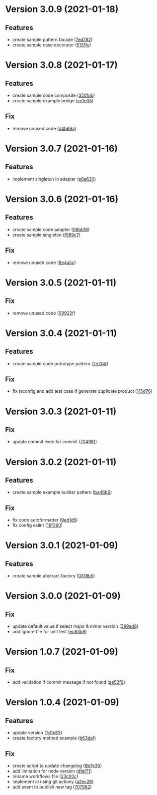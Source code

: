 # Version 3.0.9 (2021-01-18)

## Features
*  create sample pattern facade ([7ed782](https://github.com/irfanandriansyah1997/design-pattern/commit/7ed78231df6560761dce2de7f74783f6111fcda6))
*  create sample case decorator ([5131fe](https://github.com/irfanandriansyah1997/design-pattern/commit/5131fe0c34d8a9877469cb1c5971b2ee74701955))

# Version 3.0.8 (2021-01-17)

## Features
*  create sample code composite ([350fdb](https://github.com/irfanandriansyah1997/design-pattern/commit/350fdb0c77d0cf20732dc07c58f52358ce17b13b))
*  create sample example bridge ([ce1e05](https://github.com/irfanandriansyah1997/design-pattern/commit/ce1e05439e0859dc19c8a3586aa69ba59312b009))

## Fix
*  remove unused code ([d4b89a](https://github.com/irfanandriansyah1997/design-pattern/commit/d4b89a6b2c6fac37e403166f538560d577453190))

# Version 3.0.7 (2021-01-16)

## Features
*  implement singleton in adapter ([e8a620](https://github.com/irfanandriansyah1997/design-pattern/commit/e8a620fee2bb5c09a40f09537f39ac5491e0e67d))

# Version 3.0.6 (2021-01-16)

## Features
*  create sample code adapter ([06bb18](https://github.com/irfanandriansyah1997/design-pattern/commit/06bb18583214d21b055ef699f3bf74d0383353c4))
*  create sample singleton ([f589c7](https://github.com/irfanandriansyah1997/design-pattern/commit/f589c7fbab392b7aff5f9c8873b68637091b47ec))

## Fix
*  remove unused code ([8e4a5c](https://github.com/irfanandriansyah1997/design-pattern/commit/8e4a5cea8ff11b2a4a162c73152a1edd344ec8f0))

# Version 3.0.5 (2021-01-11)

## Fix
*  remove unused code ([99922f](https://github.com/irfanandriansyah1997/design-pattern/commit/99922f82d6bd94db254db8a351a54d1562fd9945))

# Version 3.0.4 (2021-01-11)

## Features
*  create sample code prototype pattern ([2e2f4f](https://github.com/irfanandriansyah1997/design-pattern/commit/2e2f4f87a2d6f787ee89f9e0637e4e41cd177ee2))

## Fix
*  fix tsconfig and add test case if generate duplicate product ([115d76](https://github.com/irfanandriansyah1997/design-pattern/commit/115d766f132ed50451556e41d7949e9fef822fb7))

# Version 3.0.3 (2021-01-11)

## Fix
*  update commit exec for commit ([70498f](https://github.com/irfanandriansyah1997/design-pattern/commit/70498fddd94c0d8693a5ec4aeee23eb9b0195857))

# Version 3.0.2 (2021-01-11)

## Features
*  create sample example builder pattern ([ba46b6](https://github.com/irfanandriansyah1997/design-pattern/commit/ba46b697ac7e6455115295a874f9fda60147a0f6))

## Fix
*  fix code autoformatter ([9ed1d5](https://github.com/irfanandriansyah1997/design-pattern/commit/9ed1d592034ed42333566b3c18a6e6210de241e3))
*  fix config eslint ([19f290](https://github.com/irfanandriansyah1997/design-pattern/commit/19f2900f0059c9f55f2603fcde1e7dceabd70a68))

# Version 3.0.1 (2021-01-09)

## Features
*  create sample abstract factory ([0318b5](https://github.com/irfanandriansyah1997/design-pattern/commit/0318b5cd68641ceaec7003e029b576ab1c841c06))

# Version 3.0.0 (2021-01-09)

## Fix
*  update default value if select major & minor version ([389ad8](https://github.com/irfanandriansyah1997/design-pattern/commit/389ad81bce8b5611e46ac28356f6a4f8f0569ac0))
*  add ignore file for unit test ([ec83b9](https://github.com/irfanandriansyah1997/design-pattern/commit/ec83b91fc453abd589402f243d5db06aa32809fa))

# Version 1.0.7 (2021-01-09)

## Fix
*  add validation if commit message if not found ([ae52f9](https://github.com/irfanandriansyah1997/design-pattern/commit/ae52f9edfa43e631ac53f595d81976236118afc3))

# Version 1.0.4 (2021-01-09)

## Features

-   update version ([7d1e83](https://github.com/irfanandriansyah1997/design-pattern/commit/7d1e8375b6bacd6821684ee9562048e3bbce68a3))
-   create factory method example ([b63daf](https://github.com/irfanandriansyah1997/design-pattern/commit/b63dafc1129b807e1a8335225503c7b12ec3a9ec))

## Fix

-   create script to update changelog ([8b7e30](https://github.com/irfanandriansyah1997/design-pattern/commit/8b7e30b4cc8c91439acd7afe96f66f627919b194))
-   add limitation for node version ([dfef71](https://github.com/irfanandriansyah1997/design-pattern/commit/dfef71ce8f98a0fdd4ef27b9419d2ef32239ec8c))
-   rename workflows file ([23c00c](https://github.com/irfanandriansyah1997/design-pattern/commit/23c00c4813945b8da08ff62af198db8e65154933))
-   implement ci using git actiony ([a2ec26](https://github.com/irfanandriansyah1997/design-pattern/commit/a2ec269f12f43a67fc21eeade4b25f3b01b4d700))
-   add event to publish new tag ([707982](https://github.com/irfanandriansyah1997/design-pattern/commit/707982f7ae7b2b040c2866cb3067ad4f8085f91f))
